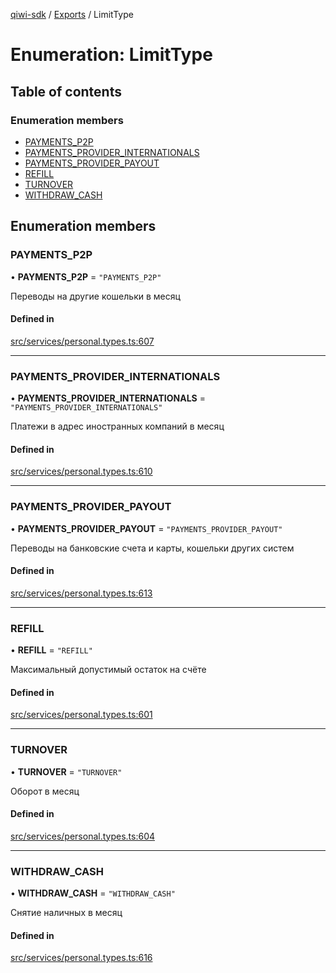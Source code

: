 [qiwi-sdk](../README.md) / [Exports](../modules.md) / LimitType

# Enumeration: LimitType

## Table of contents

### Enumeration members

- [PAYMENTS\_P2P](LimitType.md#payments_p2p)
- [PAYMENTS\_PROVIDER\_INTERNATIONALS](LimitType.md#payments_provider_internationals)
- [PAYMENTS\_PROVIDER\_PAYOUT](LimitType.md#payments_provider_payout)
- [REFILL](LimitType.md#refill)
- [TURNOVER](LimitType.md#turnover)
- [WITHDRAW\_CASH](LimitType.md#withdraw_cash)

## Enumeration members

### PAYMENTS\_P2P

• **PAYMENTS\_P2P** = `"PAYMENTS_P2P"`

Переводы на другие кошельки в месяц

#### Defined in

[src/services/personal.types.ts:607](https://github.com/AlexXanderGrib/node-qiwi-sdk/blob/e7b0b44/src/services/personal.types.ts#L607)

___

### PAYMENTS\_PROVIDER\_INTERNATIONALS

• **PAYMENTS\_PROVIDER\_INTERNATIONALS** = `"PAYMENTS_PROVIDER_INTERNATIONALS"`

Платежи в адрес иностранных компаний в месяц

#### Defined in

[src/services/personal.types.ts:610](https://github.com/AlexXanderGrib/node-qiwi-sdk/blob/e7b0b44/src/services/personal.types.ts#L610)

___

### PAYMENTS\_PROVIDER\_PAYOUT

• **PAYMENTS\_PROVIDER\_PAYOUT** = `"PAYMENTS_PROVIDER_PAYOUT"`

Переводы на банковские счета и карты, кошельки других систем

#### Defined in

[src/services/personal.types.ts:613](https://github.com/AlexXanderGrib/node-qiwi-sdk/blob/e7b0b44/src/services/personal.types.ts#L613)

___

### REFILL

• **REFILL** = `"REFILL"`

Максимальный допустимый остаток на счёте

#### Defined in

[src/services/personal.types.ts:601](https://github.com/AlexXanderGrib/node-qiwi-sdk/blob/e7b0b44/src/services/personal.types.ts#L601)

___

### TURNOVER

• **TURNOVER** = `"TURNOVER"`

Оборот в месяц

#### Defined in

[src/services/personal.types.ts:604](https://github.com/AlexXanderGrib/node-qiwi-sdk/blob/e7b0b44/src/services/personal.types.ts#L604)

___

### WITHDRAW\_CASH

• **WITHDRAW\_CASH** = `"WITHDRAW_CASH"`

Снятие наличных в месяц

#### Defined in

[src/services/personal.types.ts:616](https://github.com/AlexXanderGrib/node-qiwi-sdk/blob/e7b0b44/src/services/personal.types.ts#L616)
